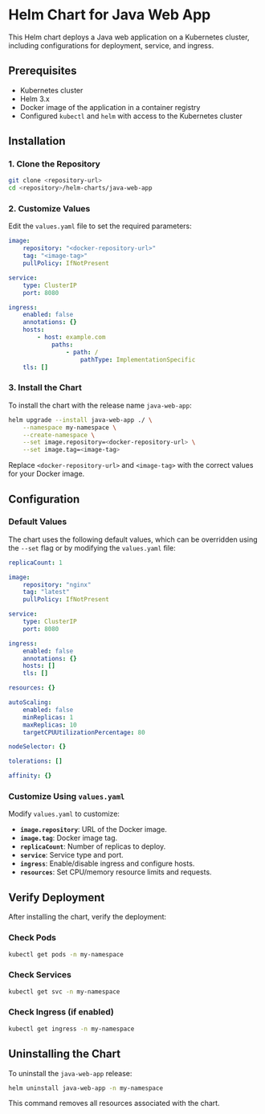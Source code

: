 
# Helm Chart for Java Web App

This Helm chart deploys a Java web application on a Kubernetes cluster, including configurations for deployment, service, and ingress.

## Prerequisites

- Kubernetes cluster
- Helm 3.x
- Docker image of the application in a container registry
- Configured `kubectl` and `helm` with access to the Kubernetes cluster

## Installation

### 1. Clone the Repository

```bash
git clone <repository-url>
cd <repository>/helm-charts/java-web-app
```

### 2. Customize Values

Edit the `values.yaml` file to set the required parameters:

```yaml
image:
    repository: "<docker-repository-url>"
    tag: "<image-tag>"
    pullPolicy: IfNotPresent

service:
    type: ClusterIP
    port: 8080

ingress:
    enabled: false
    annotations: {}
    hosts:
        - host: example.com
            paths:
                - path: /
                    pathType: ImplementationSpecific
    tls: []
```

### 3. Install the Chart

To install the chart with the release name `java-web-app`:

```bash
helm upgrade --install java-web-app ./ \
    --namespace my-namespace \
    --create-namespace \
    --set image.repository=<docker-repository-url> \
    --set image.tag=<image-tag>
```

Replace `<docker-repository-url>` and `<image-tag>` with the correct values for your Docker image.

## Configuration

### Default Values

The chart uses the following default values, which can be overridden using the `--set` flag or by modifying the `values.yaml` file:

```yaml
replicaCount: 1

image:
    repository: "nginx"
    tag: "latest"
    pullPolicy: IfNotPresent

service:
    type: ClusterIP
    port: 8080

ingress:
    enabled: false
    annotations: {}
    hosts: []
    tls: []

resources: {}

autoScaling:
    enabled: false
    minReplicas: 1
    maxReplicas: 10
    targetCPUUtilizationPercentage: 80

nodeSelector: {}

tolerations: []

affinity: {}
```

### Customize Using `values.yaml`

Modify `values.yaml` to customize:

- **`image.repository`**: URL of the Docker image.
- **`image.tag`**: Docker image tag.
- **`replicaCount`**: Number of replicas to deploy.
- **`service`**: Service type and port.
- **`ingress`**: Enable/disable ingress and configure hosts.
- **`resources`**: Set CPU/memory resource limits and requests.

## Verify Deployment

After installing the chart, verify the deployment:

### Check Pods

```bash
kubectl get pods -n my-namespace
```

### Check Services

```bash
kubectl get svc -n my-namespace
```

### Check Ingress (if enabled)

```bash
kubectl get ingress -n my-namespace
```

## Uninstalling the Chart

To uninstall the `java-web-app` release:

```bash
helm uninstall java-web-app -n my-namespace
```

This command removes all resources associated with the chart.

